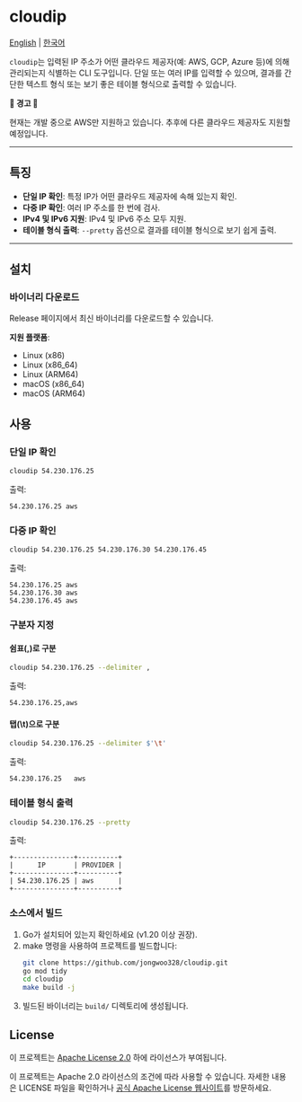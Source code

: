 # cloudip

[English](../README.md) | [한국어](./README_ko.md)

`cloudip`는 입력된 IP 주소가 어떤 클라우드 제공자(예: AWS, GCP, Azure 등)에 의해 관리되는지 식별하는 CLI 도구입니다. 단일 또는 여러 IP를 입력할 수 있으며, 결과를 간단한 텍스트 형식 또는 보기 좋은 테이블 형식으로 출력할 수 있습니다.

**🚨 경고 🚨**

현재는 개발 중으로 AWS만 지원하고 있습니다. 추후에 다른 클라우드 제공자도 지원할 예정입니다.

---

## 특징
- **단일 IP 확인**: 특정 IP가 어떤 클라우드 제공자에 속해 있는지 확인.
- **다중 IP 확인**: 여러 IP 주소를 한 번에 검사.
- **IPv4 및 IPv6 지원**: IPv4 및 IPv6 주소 모두 지원.
- **테이블 형식 출력**: `--pretty` 옵션으로 결과를 테이블 형식으로 보기 쉽게 출력.

---

## 설치
### 바이너리 다운로드
Release 페이지에서 최신 바이너리를 다운로드할 수 있습니다.

**지원 플랫폼**:
- Linux (x86)
- Linux (x86_64)
- Linux (ARM64)
- macOS (x86_64)
- macOS (ARM64)

## 사용
### 단일 IP 확인
```zsh
cloudip 54.230.176.25
```
출력:
```
54.230.176.25 aws
```

### 다중 IP 확인
```zsh
cloudip 54.230.176.25 54.230.176.30 54.230.176.45
```
출력:
```
54.230.176.25 aws
54.230.176.30 aws
54.230.176.45 aws
```

### 구분자 지정
#### 쉼표(,)로 구분
```zsh
cloudip 54.230.176.25 --delimiter ,
```
출력:
```
54.230.176.25,aws
```
#### 탭(\t)으로 구분
```zsh
cloudip 54.230.176.25 --delimiter $'\t'
```
출력:
```
54.230.176.25   aws
```

### 테이블 형식 출력
```zsh
cloudip 54.230.176.25 --pretty
```
출력:
```
+---------------+----------+
|      IP       | PROVIDER |
+---------------+----------+
| 54.230.176.25 | aws      |
+---------------+----------+
```

### 소스에서 빌드
1. Go가 설치되어 있는지 확인하세요 (v1.20 이상 권장).
2. make 명령을 사용하여 프로젝트를 빌드합니다:
   ```zsh
   git clone https://github.com/jongwoo328/cloudip.git
   go mod tidy
   cd cloudip
   make build -j
   ```
3. 빌드된 바이너리는 `build/` 디렉토리에 생성됩니다.
   
## License
이 프로젝트는 [Apache License 2.0](./LICENSE) 하에 라이선스가 부여됩니다.

이 프로젝트는 Apache 2.0 라이선스의 조건에 따라 사용할 수 있습니다. 자세한 내용은 LICENSE 파일을 확인하거나 [공식 Apache License 웹사이트](http://www.apache.org/licenses/LICENSE-2.0)를 방문하세요.
